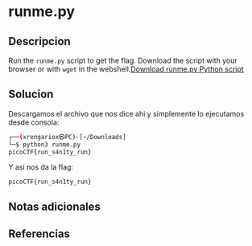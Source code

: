 # runme.py

## Descripcion
Run the `runme.py` script to get the flag. Download the script with your browser or with `wget` in the webshell.[Download runme.py Python script](https://artifacts.picoctf.net/c/34/runme.py)

## Solucion
Descargamos el archivo que nos dice ahi y simplemente lo ejecutamos desde consola:
```bash
┌──(xrengariox㉿PC)-[~/Downloads]
└─$ python3 runme.py 
picoCTF{run_s4n1ty_run}
```
Y asi nos da la flag:
```flag
picoCTF{run_s4n1ty_run}
```

## Notas adicionales

## Referencias
